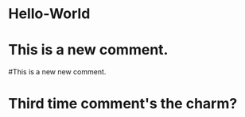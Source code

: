 # Hello-World 
# This is a new comment. 
#This is a new new comment. 
# Third time comment's the charm? 
